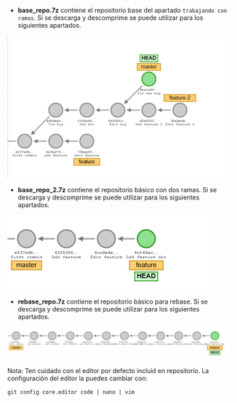 - **base_repo.7z** contiene el repositorio base del apartado `trabajando con ramas`. Si se descarga y descomprime se puede utilizar para los siguientes apartados.

![repo_status](images/report_status.png)

- **base_repo_2.7z** contiene el repositorio básico con dos ramas. Si se descarga y descomprime se puede utilizar para los siguientes apartados.

![repo_status](images/report_status_2.png)

- **rebase_repo.7z** contiene el repositorio básico para rebase. Si se descarga y descomprime se puede utilizar para los siguientes apartados.

![repo_status](images/rebase_git.png)

Nota: Ten cuidado con el  editor por defecto incluid en repositorio. La configuración del editor la puedes cambiar con:
```
git config core.editor code | nano | vim 
```
